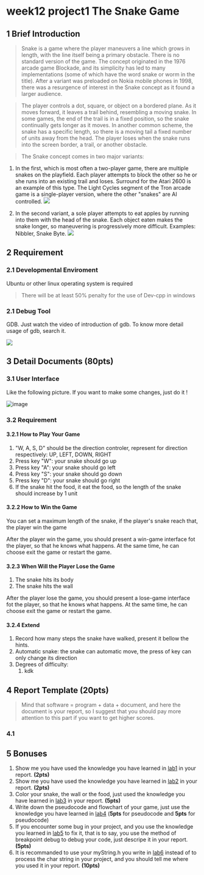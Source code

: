 # week12 project1 The Snake Game

## 1 Brief Introduction

> Snake is a game where the player maneuvers a line which grows in length, with the line itself being a primary obstacle. There is no standard version of the game. The concept originated in the 1976 arcade game Blockade, and its simplicity has led to many implementations (some of which have the word snake or worm in the title). After a variant was preloaded on Nokia mobile phones in 1998, there was a resurgence of interest in the Snake concept as it found a larger audience.

> The player controls a dot, square, or object on a bordered plane. As it moves forward, it leaves a trail behind, resembling a moving snake. In some games, the end of the trail is in a fixed position, so the snake continually gets longer as it moves. In another common scheme, the snake has a specific length, so there is a moving tail a fixed number of units away from the head. The player loses when the snake runs into the screen border, a trail, or another obstacle.

> The Snake concept comes in two major variants:

1. In the first, which is most often a two-player game, there are multiple snakes on the playfield. Each player attempts to block the other so he or she runs into an existing trail and loses. Surround for the Atari 2600 is an example of this type. The Light Cycles segment of the Tron arcade game is a single-player version, where the other "snakes" are AI controlled.
![](https://upload.wikimedia.org/wikipedia/commons/thumb/6/6f/Matopeli_telmac_1800.JPG/330px-Matopeli_telmac_1800.JPG)

2. In the second variant, a sole player attempts to eat apples by running into them with the head of the snake. Each object eaten makes the snake longer, so maneuvering is progressively more difficult. Examples: Nibbler, Snake Byte.
![](https://upload.wikimedia.org/wikipedia/en/0/04/Snake_trs-80.jpg)

## 2 Requirement

### 2.1 Developmental Enviroment

Ubuntu or other linux operating system is required

> There will be at least 50% penalty for the use of Dev-cpp in windows

### 2.1 Debug Tool

GDB. Just watch the video of introduction of gdb. To know more detail usage of gdb, search it.

![](http://ww1.sinaimg.cn/large/ed796d65gw1eytqdfdwosj21er0u0dmb.jpg)

## 3 Detail Documents (80pts)

### 3.1 User Interface

Like the following picture. If you want to make some changes, just do it !

![image](https://cloud.githubusercontent.com/assets/7693440/11754978/2ac75f4c-a08a-11e5-91d7-77ee38fe0e37.png)

### 3.2 Requirement

#### 3.2.1 How to Play Your Game

1. "W, A, S, D" should be the direction controler, represent for direction respectively: UP, LEFT, DOWN, RIGHT
2. Press key "W": your snake should go up
3. Press key "A": your snake should go left
4. Press key "S": your snake should go down
5. Press key "D": your snake should go right
6. If the snake hit the food, it eat the food, so the length of the snake should increase by 1 unit

#### 3.2.2 How to Win the Game

You can set a maximum length of the snake, if the player's snake reach that, the player win the game

After the player win the game, you should present a win-game interface fot the player, so that he knows what happens. At the same time, he can choose exit the game or restart the game.

#### 3.2.3 When Will the Player Lose the Game

1. The snake hits its body
2. The snake hits the wall

After the player lose the game, you should present a lose-game interface fot the player, so that he knows what happens. At the same time, he can choose exit the game or restart the game.

#### 3.2.4 Extend

1. Record how many steps the snake have walked, present it bellow the hints.
2. Automatic snake: the snake can automatic move, the press of key can only change its direction
3. Degrees of difficulty: 
	1. kdk

## 4 Report Template (20pts)

> Mind that software = program + data + document, and here the document is your report, so I suggest that you should pay more attention to this part if you want to get higher scores.

### 4.1 

## 5 Bonuses

1. Show me you have used the knowledge you have learned in [lab1][] in your report. **(2pts)**
2. Show me you have used the knowledge you have learned in [lab2][] in your report. **(2pts)**
3. Color your snake, the wall or the food, just used the knowledge you have learned in [lab3][] in your report. **(5pts)**
4. Write down the pseudocode and flowchart of your game, just use the knowledge you have learned in [lab4][] (**5pts** for pseudocode and **5pts** for pseudocode)
5. If you encounter some bug in your project, and you use the knowledge you learned in [lab5][] to fix it, that is to say, you use the method of breakpoint debug to debug your code, just descripe it in your report. **(5pts)**
6. It is recommanded to use your myString.h you write in [lab6][] instead of <cstring> to process the char string in your project, and you should tell me where you used it in your report. **(10pts)**

[lab1]: https://github.com/wujr5/c-and-cpp-language-learning/issues/12
[lab2]: https://github.com/wujr5/c-and-cpp-language-learning/issues/14
[lab3]: https://github.com/wujr5/c-and-cpp-language-learning/issues/15
[lab4]: https://github.com/wujr5/c-and-cpp-language-learning/issues/18
[lab5]: https://github.com/wujr5/c-and-cpp-language-learning/issues/25
[lab6]: https://github.com/wujr5/c-and-cpp-language-learning/issues/33
